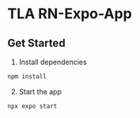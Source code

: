 # TLA RN-Expo-App 

## Get Started

1. Install dependencies

```bash
npm install
```

2. Start the app

```bash
npx expo start
```